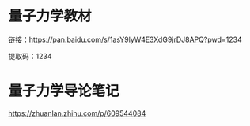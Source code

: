 # 量子力学教材

链接：https://pan.baidu.com/s/1asY9lyW4E3XdG9jrDJ8APQ?pwd=1234

提取码：1234

# 量子力学导论笔记

https://zhuanlan.zhihu.com/p/609544084